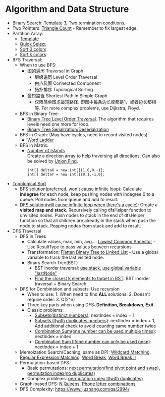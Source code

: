 # Algorithm and Data Structure

- Binary Search: [Template 3](https://aaronice.gitbooks.io/lintcode/content/knowledge/binary-search.html), Two termination conditions.  
- Two Pointers: [Triangle Count](https://www.lintcode.com/problem/triangle-count/description) - Remember to fix largest edge.  
- Partition Array:
  - [Template](https://www.lintcode.com/problem/partition-array/description)
  - [Quick Select](https://www.lintcode.com/problem/kth-largest-element/description)
  - [Sort 3 colors](https://www.lintcode.com/problem/sort-colors/my-submissions)
  - [Sort k colors](https://www.lintcode.com/problem/sort-colors-ii/description)  
- BFS Traversal:
  - When to use BFS:
    - 图的遍历 Traversal in Graph
      - 层级遍历 Level Order Traversal
      - 由点及面 Connected Component
      - 拓扑排序 Topological Sorting
    - 最短路径 Shortest Path in Simple Graph
      - 仅限简单图求最短路径. 即图中每条边长度都是1，或者边长都相等. For more complex problems, use Dijkstra, Floyd.
  - BFS in Binary Tree: 
    - [Binary Tree Level Order Traversal](https://www.lintcode.com/problem/binary-tree-level-order-traversal/). The algorithm that requires levels need one more for loop.
    - [Binary Tree Serialization/Deserialization](https://www.lintcode.com/problem/serialize-and-deserialize-binary-tree/description)
  - BFS in Graph: (May have cycles, need to record visited nodes)
    - [Word Ladder](https://www.lintcode.com/problem/word-ladder/description)
  - BFS in Matrix: 
    - [Number of Islands](https://www.lintcode.com/problem/number-of-islands/description)  
      Create a direction array to help traversing all directions. Can also be solved by [Union Find](https://www.lintcode.com/problem/graph-valid-tree/description).
      ``` 
      int[] deltaX = new int[]{1,0,0,-1};
      int[] deltaY = new int[]{0,1,-1,0};
      ```
- [Topological Sort](https://www.lintcode.com/problem/topological-sorting/description)
  - [BFS solution(preferred, won't cause infinite loop)](https://www.geeksforgeeks.org/topological-sorting-indegree-based-solution/): Calculate **indegree** for each node, keep pushing nodes with indegree 0 to a queue. Poll nodes from queue and add to result.
  - [DFS solution(will cause infinite loop when there's a cycle)](https://www.geeksforgeeks.org/topological-sorting/): Create a **visited map and stack**. Recursively calling dfsHelper function to unvisited nodes. Push nodes to stack in the end of dfsHelper function so that all children are already in the stack when push the node to stack. Popping nodes from stack and add to result.
- DFS Traversal
  - DFS in Trees
    - Calculate values, max, min, avg...: [Lowest Common Ancestor](https://www.lintcode.com/problem/lowest-common-ancestor/description) - Use ResultType to pass values between recursions
    - Transformation: [Flatten Binary Tree to Linked List](https://www.lintcode.com/problem/flatten-binary-tree-to-linked-list/) - Use a global variable to track the last visited node.
    - Binary Search Tree(BST)
      - BST inorder traversal: [use stack](https://www.lintcode.com/problem/binary-search-tree-iterator/description), [use global variable "lastNode"](https://www.lintcode.com/problem/validate-binary-search-tree/my-submissions)
      - [Find the closest k elements to target in BST](https://www.lintcode.com/problem/closest-binary-search-tree-value-ii/description): BST inorder traversal + Binary Search
  - DFS for Combination and subsets: Use recursion
    - When to use: 1. When need to find **ALL** solutions. 2. Doesn't require order. 3. O(2^n)
    - Three key parts when using DFS: **Definition, Breakdown, Exit**
    - Classic problems:
      - [Subsets(distinct numbers)](https://www.lintcode.com/problem/subsets/description): nextIndex = index + 1
      - [Subsets II(with duplicates numbers)](https://www.lintcode.com/problem/subsets-ii/description): nextIndex = index + 1, Add additional check to avoid counting same number twice
      - [Combination Sum(one number can be used multiple times)](https://www.lintcode.com/problem/combination-sum/description): nextIndex = index
      - [Combination Sum II(one number can only be used once)](https://www.lintcode.com/problem/combination-sum-ii/description): nextIndex = index + 1
  - Memoization Search(Caching, same as DP): [Wildcard Matching](https://www.lintcode.com/problem/wildcard-matching/description), [Regular Expression Matching](https://www.lintcode.com/problem/regular-expression-matching/description), [Word Break](https://www.lintcode.com/problem/word-break/description), [Word Break II](https://www.lintcode.com/problem/word-break-ii/description)
  - Permutation-based DFS
    - Basic permutations: [next permutation(find pivot point and swap)](https://www.lintcode.com/problem/next-permutation/description), [permutation index(no duplicates)](https://www.lintcode.com/problem/permutation-index/description)
    - Complex problems: [permutation index II(with duplicates)](https://www.lintcode.com/problem/permutation-index-ii/description)
  - Graph-based DFS: [N Queens](https://www.lintcode.com/problem/n-queens/description), [Phone letter combinations](https://www.lintcode.com/problem/letter-combinations-of-a-phone-number/description)
  - DFS Complexity: https://www.jiuzhang.com/qa/2994/
